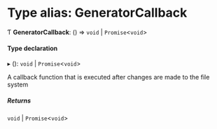 # Type alias: GeneratorCallback

Ƭ **GeneratorCallback**: () => `void` \| `Promise`\<`void`\>

#### Type declaration

▸ (): `void` \| `Promise`\<`void`\>

A callback function that is executed after changes are made to the file system

##### Returns

`void` \| `Promise`\<`void`\>

